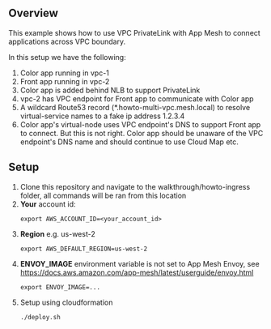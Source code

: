## Overview
This example shows how to use VPC PrivateLink with App Mesh to connect applications across VPC boundary.

In this setup we have the following:

1. Color app running in vpc-1
2. Front app running in vpc-2
3. Color app is added behind NLB to support PrivateLink
4. vpc-2 has VPC endpoint for Front app to communicate with Color app
5. A wildcard Route53 record (*.howto-multi-vpc.mesh.local) to resolve virtual-service names to a fake ip address 1.2.3.4
6. Color app's virtual-node uses VPC endpoint's DNS to support Front app to connect. But this is not right. Color app should be unaware of the VPC endpoint's DNS name and should continue to use Cloud Map etc.

## Setup

1. Clone this repository and navigate to the walkthrough/howto-ingress folder, all commands will be ran from this location
2. **Your** account id:
    ```
    export AWS_ACCOUNT_ID=<your_account_id>
    ```
3. **Region** e.g. us-west-2
    ```
    export AWS_DEFAULT_REGION=us-west-2
    ```
4. **ENVOY_IMAGE** environment variable is not set to App Mesh Envoy, see https://docs.aws.amazon.com/app-mesh/latest/userguide/envoy.html
    ```
    export ENVOY_IMAGE=...
    ```
5. Setup using cloudformation
    ```
    ./deploy.sh
    ```